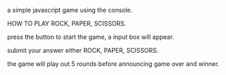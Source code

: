 a simple javascript game using the console.

HOW TO PLAY ROCK, PAPER, SCISSORS.

press the button to start the game, a input box will appear.

submit your answer either ROCK, PAPER, SCISSORS.

the game will play out 5 rounds before announcing game over and winner.
